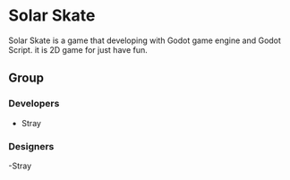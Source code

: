 # Solar Skate

Solar Skate is a game that developing with Godot game engine and Godot Script. it is 2D game for just have fun.


## Group

### Developers

- Stray

### Designers

-Stray